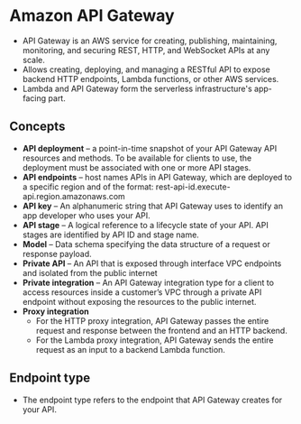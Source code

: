 # Amazon API Gateway
- API Gateway is an AWS service for creating, publishing, maintaining, monitoring, and securing REST, HTTP, and WebSocket APIs at any scale.
- Allows creating, deploying, and managing a RESTful API to expose backend HTTP endpoints, Lambda functions, or other AWS services.
- Lambda and API Gateway form the serverless infrastructure's app-facing part.
##  Concepts
- **API deployment** – a point-in-time snapshot of your API Gateway API resources and methods. To be available for clients to use, the deployment must 
  be associated with one or more API stages.
- **API endpoints** – host names APIs in API Gateway, which are deployed to a specific region and of the format: rest-api-id.execute-api.region.amazonaws.com
- **API key** – An alphanumeric string that API Gateway uses to identify an app developer who uses your API.
- **API stage** – A logical reference to a lifecycle state of your API. API stages are identified by API ID and stage name.
- **Model** – Data schema specifying the data structure of a request or response payload.
- **Private API** – An API that is exposed through interface VPC endpoints and isolated from the public internet
- **Private integration** – An API Gateway integration type for a client to access resources inside a customer’s VPC through a private API endpoint without 
  exposing the resources to the public internet.
- **Proxy integration** 
  - For the HTTP proxy integration, API Gateway passes the entire request and response between the frontend and an HTTP backend.
  - For the Lambda proxy integration, API Gateway sends the entire request as an input to a backend Lambda function.

## Endpoint type
- The endpoint type refers to the endpoint that API Gateway creates for your API.
